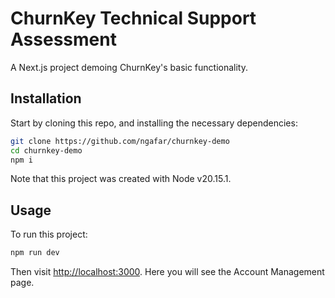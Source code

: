 # ChurnKey Technical Support Assessment

A Next.js project demoing ChurnKey's basic functionality. 

## Installation

Start by cloning this repo, and installing the necessary dependencies:

```bash
git clone https://github.com/ngafar/churnkey-demo
cd churnkey-demo
npm i
```

Note that this project was created with Node v20.15.1.

## Usage

To run this project:

```bash
npm run dev
```

Then visit [http://localhost:3000](http://localhost:3000). Here you will see the Account Management page.